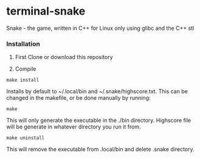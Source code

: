 # terminal-snake
Snake - the game, written in C++ for Linux only using glibc and the C++ stl

### Installation
1. First Clone or download this repository

1. Compile
```
make install
```
Installs by default to ~/.local/bin and ~/.snake/highscore.txt.
This can be changed in the makefile, or be done manually by running:
```
make
```
This will only generate the executable in the ./bin directory. Highscore file will be generate in whatever directory you run it from.
```
make uninstall
```
This will remove the executable from .local/bin and delete .snake directory.
